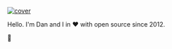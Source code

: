 [![cover](https://cubedev-blog-images.s3.us-east-2.amazonaws.com/b1b343a6-707b-47e9-a59d-60059dafaac4.png)](https://cube.dev?ref=eco-readme)

Hello. I'm Dan and I in ❤️ with open source since 2012.

🦄
